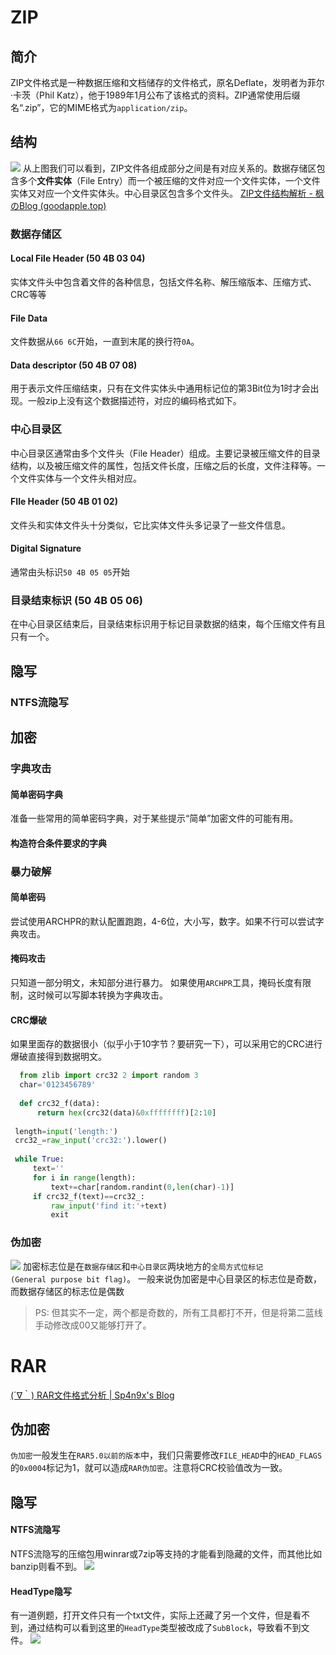 # ZIP
## 简介

ZIP文件格式是一种数据压缩和文档储存的文件格式，原名Deflate，发明者为菲尔·卡茨（Phil Katz），他于1989年1月公布了该格式的资料。ZIP通常使用后缀名“.zip”，它的MIME格式为`application/zip`。
## 结构

![](../../attachments/Pasted%20image%2020230804210215.png)
从上图我们可以看到，ZIP文件各组成部分之间是有对应关系的。数据存储区包含多个**文件实体**（File Entry）而一个被压缩的文件对应一个文件实体，一个文件实体又对应一个文件实体头。中心目录区包含多个文件头。
[ZIP文件结构解析 - 枫のBlog (goodapple.top)](https://goodapple.top/archives/700)

### 数据存储区

#### Local File Header (50 4B 03 04)
实体文件头中包含着文件的各种信息，包括文件名称、解压缩版本、压缩方式、CRC等等

#### File Data

文件数据从`66 6C`开始，一直到末尾的换行符`0A`。

#### Data descriptor (50 4B 07 08)

用于表示文件压缩结束，只有在文件实体头中通用标记位的第3Bit位为1时才会出现。一般zip上没有这个数据描述符，对应的编码格式如下。

### 中心目录区
中心目录区通常由多个文件头（File Header）组成。主要记录被压缩文件的目录结构，以及被压缩文件的属性，包括文件长度，压缩之后的长度，文件注释等。一个文件实体与一个文件头相对应。
#### FIle Header (50 4B 01 02)

文件头和实体文件头十分类似，它比实体文件头多记录了一些文件信息。
#### Digital Signature

通常由头标识`50 4B 05 05`开始

### 目录结束标识 (50 4B 05 06)

在中心目录区结束后，目录结束标识用于标记目录数据的结束，每个压缩文件有且只有一个。

## 隐写

### NTFS流隐写


## 加密

### 字典攻击

#### 简单密码字典
准备一些常用的简单密码字典，对于某些提示“简单”加密文件的可能有用。

#### 构造符合条件要求的字典

### 暴力破解
#### 简单密码

尝试使用ARCHPR的默认配置跑跑，4-6位，大小写，数字。如果不行可以尝试字典攻击。

#### 掩码攻击

只知道一部分明文，未知部分进行暴力。
如果使用`ARCHPR`工具，掩码长度有限制，这时候可以写脚本转换为字典攻击。

#### CRC爆破
如果里面存的数据很小（似乎小于10字节？要研究一下），可以采用它的CRC进行爆破直接得到数据明文。

```python
  from zlib import crc32 2 import random 3 
  char='0123456789'
  
  def crc32_f(data):      
	  return hex(crc32(data)&0xffffffff)[2:10]
  
 length=input('length:')
 crc32_=raw_input('crc32:').lower()
 
 while True:
     text=''
     for i in range(length):
         text+=char[random.randint(0,len(char)-1)]
     if crc32_f(text)==crc32_:
         raw_input('find it:'+text)
         exit
```


### 伪加密

![](../../attachments/Pasted%20image%2020230709005551.png)
加密标志位是在`数据存储区`和`中心目录区`两块地方的`全局方式位标记(General purpose bit flag)`。
一般来说伪加密是中心目录区的标志位是奇数，而数据存储区的标志位是偶数
> PS: 但其实不一定，两个都是奇数的，所有工具都打不开，但是将第二蓝线手动修改成00又能够打开了。




# RAR
[(´∇｀) RAR文件格式分析 | Sp4n9x's Blog](https://sp4n9x.github.io/2020/04/10/RAR%E6%96%87%E4%BB%B6%E6%A0%BC%E5%BC%8F%E5%88%86%E6%9E%90/)

## 伪加密
`伪加密`一般发生在`RAR5.0以前的版本`中，我们只需要修改`FILE_HEAD`中的`HEAD_FLAGS`的`0x0004`标记为1，就可以造成`RAR伪加密`。注意将CRC校验值改为一致。



## 隐写
#### NTFS流隐写

NTFS流隐写的压缩包用winrar或7zip等支持的才能看到隐藏的文件，而其他比如banzip则看不到。
![](../../attachments/Pasted%20image%2020230808001803.png)

#### HeadType隐写
有一道例题，打开文件只有一个txt文件，实际上还藏了另一个文件，但是看不到，通过结构可以看到这里的`HeadType`类型被改成了`SubBlock`，导致看不到文件。
![](../../attachments/Pasted%20image%2020230808001056.png)